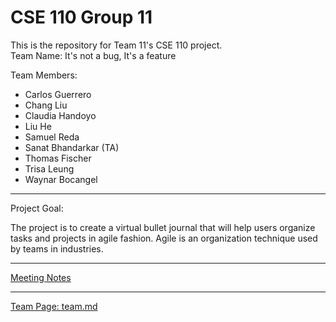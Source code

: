 # CSE 110 Group 11
This is the repository for Team 11's CSE 110 project.  
Team Name: It's not a bug, It's a feature

Team Members:   
- Carlos Guerrero
- Chang Liu
- Claudia Handoyo
- Liu He 
- Samuel Reda
- Sanat Bhandarkar (TA)
- Thomas Fischer
- Trisa Leung
- Waynar Bocangel  
<hr></hr>

Project Goal:  

The project is to create a virtual bullet journal that will help users organize tasks and projects in agile fashion.
Agile is an organization technique used by teams in industries. 
<hr></hr> 

[Meeting Notes](/admin/meetings)
<hr></hr>

[Team Page: team.md](/admin/team.md)
